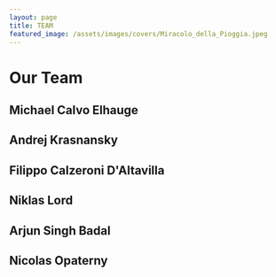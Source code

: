 ```yaml
---
layout: page
title: TEAM
featured_image: /assets/images/covers/Miracolo_della_Pioggia.jpeg
---
```


# Our Team

<!-- <div class="alignleft">
	<img src="/assets/images/people.jpeg" alt="left" style="width:200px;">
</div> -->
## Michael Calvo Elhauge



<!-- <div class="alignleft">
	<img src="/assets/images/people.jpeg" alt="left" style="width:200px;">
</div> -->
## Andrej Krasnansky 



<!-- <div class="alignleft">
	<img src="/assets/images/people/.jpeg" alt="left" style="width:200px;">
</div> -->
## Filippo Calzeroni D'Altavilla 



<!-- <div class="alignleft">
	<img src="/assets/images/people/.jpeg" alt="left" style="width:200px;">
</div> -->
## Niklas Lord



<!-- <div class="alignleft">
	<img src="/assets/images/people/.jpeg" alt="left" style="width:200px;">
</div> -->
## Arjun Singh Badal



<!-- <div class="alignleft">
	<img src="/assets/images/people/.jpeg" alt="left" style="width:200px;">
</div> -->
## Nicolas Opaterny
